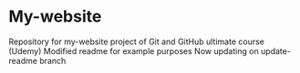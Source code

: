 # My-website
Repository for my-website project of Git and GitHub ultimate course (Udemy)
Modified readme for example purposes
Now updating on update-readme branch
